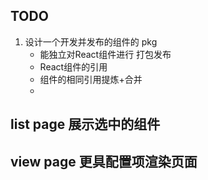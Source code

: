 ## TODO
1. 设计一个开发并发布的组件的 pkg
    - 能独立对React组件进行 打包发布
    - React组件的引用
    - 组件的相同引用提炼+合并
    - 
## list page 展示选中的组件

## view page 更具配置项渲染页面
